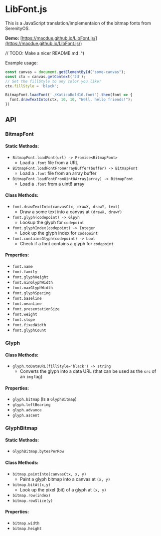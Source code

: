 # LibFont.js

This is a JavaScript translation/implementaion of the bitmap fonts from SerenityOS.

**Demo:** [https://macdue.github.io/LibFont.js/](https://macdue.github.io/LibFont.js/)

// TODO: Make a nicer README.md :^)

Example usage:
```js
const canvas = document.getElementById("some-canvas");
const ctx = canvas.getContext('2d');
// Set the fillStyle to any color you like!
ctx.fillStyle = 'black';

BitmapFont.loadFont('./KaticaBold10.font').then(font => {
  font.drawTextInto(ctx, 10, 10, "Well, hello friends!");
})
```

## API

### BitmapFont

#### Static Methods:

- `BitmapFont.loadFont(url) -> Promise<BitmapFont>`
  - Load a `.font` file from a URL
- `BitmapFont.loadFontFromArrayBuffer(buffer) -> BitmapFont`
  - Load a `.font` file from an array buffer
- `BitmapFont.loadFontFromUint8Array(array) -> BitmapFont`
  - Load a `.font` from a uint8 array

#### Class Methods:

- `font.drawTextInto(canvasCtx, drawX, drawY, text)`
  - Draw a some text into a canvas at `(drawX, drawY)`
- `font.glyph(codepoint) -> Glpyh`
  - Lookup the glyph for `codepoint`
- `font.glyphIndex(codepoint) -> Integer`
  - Look up the glyph index for `codepoint`
- `font.containsGlyph(codepoint) -> bool`
  - Check if a font contains a glyph for `codepoint`

#### Properties:

- `font.name`
- `font.family`
- `font.glyphHeight`
- `font.minGlyphWidth`
- `font.maxGlyphWidth`
- `font.glyphSpacing`
- `font.baseline`
- `font.meanLine`
- `font.presentationSize`
- `font.weight`
- `font.slope`
- `font.fixedWidth`
- `font.glyphCount`

### Glyph

#### Class Methods:

- `glyph.toDataURL(fillStyle='black') -> string`
  - Converts the glyph into a data URL (that can be used as the `src` of an `img` tag)

#### Properties:

- `glyph.bitmap` (is a `GlyphBitmap`)
- `glyph.leftBearing`
- `glyph.advance`
- `glyph.ascent`

### GlyphBitmap

#### Static Methods:

- `GlyphBitmap.bytesPerRow`

#### Class Methods:

- `bitmap.paintInto(canvasCtx, x, y)`
  - Paint a glyph bitmap into a canvas at `(x, y)`
- `bitmap.bitAt(x,y)`
  - Look up the pixel (bit) of a glyph at `(x, y)`
- `bitmap.row(index)`
- `bitmap.rowSlice(y)`

#### Properties:

- `bitmap.width`
- `bitmap.height`
